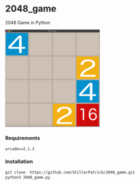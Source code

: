 # 2048_game
2048 Game in Python

<img src="images/screenshot.png" width="60%">

### Requirements 
```
arcade==2.1.3
```

### Installation 

```
git clone  https://github.com/StillerPatrick/2048_game.git
python3 2048_game.py

